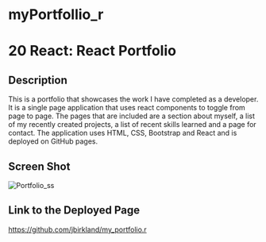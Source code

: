 # myPortfollio_r
# 20 React: React Portfolio

## Description
This is a portfolio that showcases the work I have completed as a developer.
It is a single page application that uses react components to toggle from page to page. The pages that are included are a section about myself, a list of my recently created projects, a list of recent skills learned and a page for contact. The application uses HTML, CSS, Bootstrap and React and is deployed on GitHub pages.

## Screen Shot
![Portfolio_ss](https://user-images.githubusercontent.com/87788419/143790140-715048a1-2ed9-4c43-aba2-259648c2152e.png)

## Link to the Deployed Page
 https://github.com/jbirkland/my_portfolio.r
